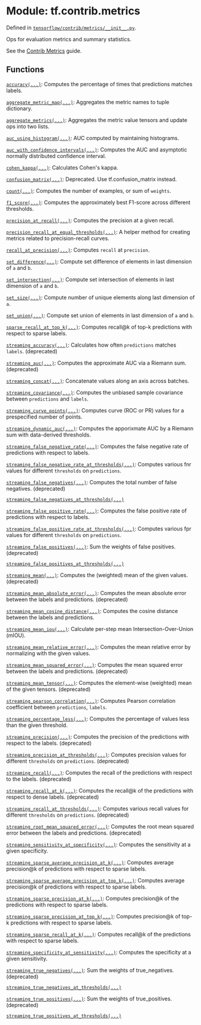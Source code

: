 <div itemscope itemtype="http://developers.google.com/ReferenceObject">
<meta itemprop="name" content="tf.contrib.metrics" />
<meta itemprop="path" content="Stable" />
</div>

# Module: tf.contrib.metrics



Defined in [`tensorflow/contrib/metrics/__init__.py`](https://www.tensorflow.org/code/tensorflow/contrib/metrics/__init__.py).

Ops for evaluation metrics and summary statistics.

See the
[Contrib Metrics](https://tensorflow.org/api_guides/python/contrib.metrics)
guide.


## Functions

[`accuracy(...)`](../../tf/contrib/metrics/accuracy.md): Computes the percentage of times that predictions matches labels.

[`aggregate_metric_map(...)`](../../tf/contrib/metrics/aggregate_metric_map.md): Aggregates the metric names to tuple dictionary.

[`aggregate_metrics(...)`](../../tf/contrib/metrics/aggregate_metrics.md): Aggregates the metric value tensors and update ops into two lists.

[`auc_using_histogram(...)`](../../tf/contrib/metrics/auc_using_histogram.md): AUC computed by maintaining histograms.

[`auc_with_confidence_intervals(...)`](../../tf/contrib/metrics/auc_with_confidence_intervals.md): Computes the AUC and asymptotic normally distributed confidence interval.

[`cohen_kappa(...)`](../../tf/contrib/metrics/cohen_kappa.md): Calculates Cohen's kappa.

[`confusion_matrix(...)`](../../tf/contrib/metrics/confusion_matrix.md): Deprecated. Use tf.confusion_matrix instead.

[`count(...)`](../../tf/contrib/metrics/count.md): Computes the number of examples, or sum of `weights`.

[`f1_score(...)`](../../tf/contrib/metrics/f1_score.md): Computes the approximately best F1-score across different thresholds.

[`precision_at_recall(...)`](../../tf/contrib/metrics/precision_at_recall.md): Computes the precision at a given recall.

[`precision_recall_at_equal_thresholds(...)`](../../tf/contrib/metrics/precision_recall_at_equal_thresholds.md): A helper method for creating metrics related to precision-recall curves.

[`recall_at_precision(...)`](../../tf/contrib/metrics/recall_at_precision.md): Computes `recall` at `precision`.

[`set_difference(...)`](../../tf/sets/set_difference.md): Compute set difference of elements in last dimension of `a` and `b`.

[`set_intersection(...)`](../../tf/sets/set_intersection.md): Compute set intersection of elements in last dimension of `a` and `b`.

[`set_size(...)`](../../tf/sets/set_size.md): Compute number of unique elements along last dimension of `a`.

[`set_union(...)`](../../tf/sets/set_union.md): Compute set union of elements in last dimension of `a` and `b`.

[`sparse_recall_at_top_k(...)`](../../tf/contrib/metrics/sparse_recall_at_top_k.md): Computes recall@k of top-k predictions with respect to sparse labels.

[`streaming_accuracy(...)`](../../tf/contrib/metrics/streaming_accuracy.md): Calculates how often `predictions` matches `labels`. (deprecated)

[`streaming_auc(...)`](../../tf/contrib/metrics/streaming_auc.md): Computes the approximate AUC via a Riemann sum. (deprecated)

[`streaming_concat(...)`](../../tf/contrib/metrics/streaming_concat.md): Concatenate values along an axis across batches.

[`streaming_covariance(...)`](../../tf/contrib/metrics/streaming_covariance.md): Computes the unbiased sample covariance between `predictions` and `labels`.

[`streaming_curve_points(...)`](../../tf/contrib/metrics/streaming_curve_points.md): Computes curve (ROC or PR) values for a prespecified number of points.

[`streaming_dynamic_auc(...)`](../../tf/contrib/metrics/streaming_dynamic_auc.md): Computes the apporixmate AUC by a Riemann sum with data-derived thresholds.

[`streaming_false_negative_rate(...)`](../../tf/contrib/metrics/streaming_false_negative_rate.md): Computes the false negative rate of predictions with respect to labels.

[`streaming_false_negative_rate_at_thresholds(...)`](../../tf/contrib/metrics/streaming_false_negative_rate_at_thresholds.md): Computes various fnr values for different `thresholds` on `predictions`.

[`streaming_false_negatives(...)`](../../tf/contrib/metrics/streaming_false_negatives.md): Computes the total number of false negatives. (deprecated)

[`streaming_false_negatives_at_thresholds(...)`](../../tf/contrib/metrics/streaming_false_negatives_at_thresholds.md)

[`streaming_false_positive_rate(...)`](../../tf/contrib/metrics/streaming_false_positive_rate.md): Computes the false positive rate of predictions with respect to labels.

[`streaming_false_positive_rate_at_thresholds(...)`](../../tf/contrib/metrics/streaming_false_positive_rate_at_thresholds.md): Computes various fpr values for different `thresholds` on `predictions`.

[`streaming_false_positives(...)`](../../tf/contrib/metrics/streaming_false_positives.md): Sum the weights of false positives. (deprecated)

[`streaming_false_positives_at_thresholds(...)`](../../tf/contrib/metrics/streaming_false_positives_at_thresholds.md)

[`streaming_mean(...)`](../../tf/contrib/metrics/streaming_mean.md): Computes the (weighted) mean of the given values. (deprecated)

[`streaming_mean_absolute_error(...)`](../../tf/contrib/metrics/streaming_mean_absolute_error.md): Computes the mean absolute error between the labels and predictions. (deprecated)

[`streaming_mean_cosine_distance(...)`](../../tf/contrib/metrics/streaming_mean_cosine_distance.md): Computes the cosine distance between the labels and predictions.

[`streaming_mean_iou(...)`](../../tf/contrib/metrics/streaming_mean_iou.md): Calculate per-step mean Intersection-Over-Union (mIOU).

[`streaming_mean_relative_error(...)`](../../tf/contrib/metrics/streaming_mean_relative_error.md): Computes the mean relative error by normalizing with the given values.

[`streaming_mean_squared_error(...)`](../../tf/contrib/metrics/streaming_mean_squared_error.md): Computes the mean squared error between the labels and predictions. (deprecated)

[`streaming_mean_tensor(...)`](../../tf/contrib/metrics/streaming_mean_tensor.md): Computes the element-wise (weighted) mean of the given tensors. (deprecated)

[`streaming_pearson_correlation(...)`](../../tf/contrib/metrics/streaming_pearson_correlation.md): Computes Pearson correlation coefficient between `predictions`, `labels`.

[`streaming_percentage_less(...)`](../../tf/contrib/metrics/streaming_percentage_less.md): Computes the percentage of values less than the given threshold.

[`streaming_precision(...)`](../../tf/contrib/metrics/streaming_precision.md): Computes the precision of the predictions with respect to the labels. (deprecated)

[`streaming_precision_at_thresholds(...)`](../../tf/contrib/metrics/streaming_precision_at_thresholds.md): Computes precision values for different `thresholds` on `predictions`. (deprecated)

[`streaming_recall(...)`](../../tf/contrib/metrics/streaming_recall.md): Computes the recall of the predictions with respect to the labels. (deprecated)

[`streaming_recall_at_k(...)`](../../tf/contrib/metrics/streaming_recall_at_k.md): Computes the recall@k of the predictions with respect to dense labels. (deprecated)

[`streaming_recall_at_thresholds(...)`](../../tf/contrib/metrics/streaming_recall_at_thresholds.md): Computes various recall values for different `thresholds` on `predictions`. (deprecated)

[`streaming_root_mean_squared_error(...)`](../../tf/contrib/metrics/streaming_root_mean_squared_error.md): Computes the root mean squared error between the labels and predictions. (deprecated)

[`streaming_sensitivity_at_specificity(...)`](../../tf/contrib/metrics/streaming_sensitivity_at_specificity.md): Computes the sensitivity at a given specificity.

[`streaming_sparse_average_precision_at_k(...)`](../../tf/contrib/metrics/streaming_sparse_average_precision_at_k.md): Computes average precision@k of predictions with respect to sparse labels.

[`streaming_sparse_average_precision_at_top_k(...)`](../../tf/contrib/metrics/streaming_sparse_average_precision_at_top_k.md): Computes average precision@k of predictions with respect to sparse labels.

[`streaming_sparse_precision_at_k(...)`](../../tf/contrib/metrics/streaming_sparse_precision_at_k.md): Computes precision@k of the predictions with respect to sparse labels.

[`streaming_sparse_precision_at_top_k(...)`](../../tf/contrib/metrics/streaming_sparse_precision_at_top_k.md): Computes precision@k of top-k predictions with respect to sparse labels.

[`streaming_sparse_recall_at_k(...)`](../../tf/contrib/metrics/streaming_sparse_recall_at_k.md): Computes recall@k of the predictions with respect to sparse labels.

[`streaming_specificity_at_sensitivity(...)`](../../tf/contrib/metrics/streaming_specificity_at_sensitivity.md): Computes the specificity at a given sensitivity.

[`streaming_true_negatives(...)`](../../tf/contrib/metrics/streaming_true_negatives.md): Sum the weights of true_negatives. (deprecated)

[`streaming_true_negatives_at_thresholds(...)`](../../tf/contrib/metrics/streaming_true_negatives_at_thresholds.md)

[`streaming_true_positives(...)`](../../tf/contrib/metrics/streaming_true_positives.md): Sum the weights of true_positives. (deprecated)

[`streaming_true_positives_at_thresholds(...)`](../../tf/contrib/metrics/streaming_true_positives_at_thresholds.md)

